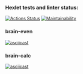 ### Hexlet tests and linter status:
[![Actions Status](https://github.com/Allanium/python-project-49/actions/workflows/hexlet-check.yml/badge.svg)](https://github.com/Allanium/python-project-49/actions)
[![Maintainability](https://api.codeclimate.com/v1/badges/c951f3e347a2fb374872/maintainability)](https://codeclimate.com/github/Allanium/python-project-49/maintainability)

### brain-even
[![asciicast](https://asciinema.org/a/L14KGKic9KXuxSClX8f4gB4zm.svg)](https://asciinema.org/a/L14KGKic9KXuxSClX8f4gB4zm)

### brain-calc
[![asciicast](https://asciinema.org/a/13KwInbIoi14VEUwiUt1NKhAF.svg)](https://asciinema.org/a/13KwInbIoi14VEUwiUt1NKhAF)
